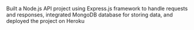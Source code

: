 Built a Node.js API project using Express.js framework to
handle requests and responses, integrated MongoDB
database for storing data, and deployed the project on
Heroku
